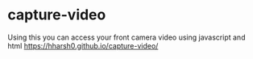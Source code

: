 # capture-video
Using this you can access your front camera video using javascript and html
https://hharsh0.github.io/capture-video/
